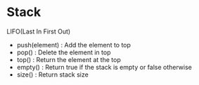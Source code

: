 # Stack

LIFO(Last In First Out)

* push(element) : Add the element to top 
* pop() : Delete the element in top
* top() : Return the element at the top
* empty() : Return true if the stack is empty or false otherwise
* size() : Return stack size
